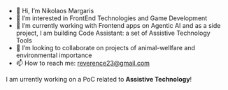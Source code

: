 - 👋 Hi, I’m Nikolaos Margaris
- 👀 I’m interested in FrontEnd Technologies and Game Development
- 🌱 I’m currently working with Frontend apps on Agentic AI and as a side project, I am building Code Assistant: a set of Assistive Technology Tools
- 💞️ I’m looking to collaborate on projects of animal-wellfare and environmental importance
- 📫 How to reach me: reverence23@gmail.com

I am urrently working on a PoC related to **Assistive Technology**!

<!---
margaris23/margaris23 is a ✨ special ✨ repository because its `README.md` (this file) appears on your GitHub profile.
You can click the Preview link to take a look at your changes.
--->
